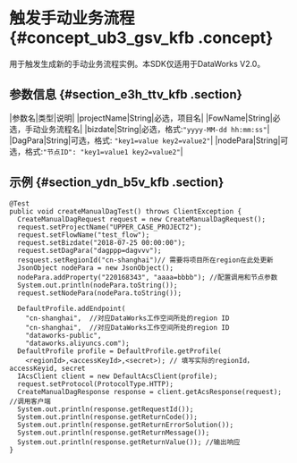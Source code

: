 # 触发手动业务流程 {#concept_ub3_gsv_kfb .concept}

用于触发生成新的手动业务流程实例。本SDK仅适用于DataWorks V2.0。

## 参数信息 {#section_e3h_ttv_kfb .section}

|参数名|类型|说明|
|projectName|String|必选，项目名|
|FowName|String|必选，手动业务流程名|
|bizdate|String|必选，格式:`"yyyy-MM-dd hh:mm:ss"`|
|DagPara|String|可选，格式: `"key1=value key2=value2"`|
|nodePara|String|可选，格式:`"节点ID": "key1=value1 key2=value2"`|

## 示例 {#section_ydn_b5v_kfb .section}

```
@Test
public void createManualDagTest() throws ClientException { 
  CreateManualDagRequest request = new CreateManualDagRequest();
  request.setProjectName("UPPER_CASE_PROJECT2");
  request.setFlowName("test_flow");
  request.setBizdate("2018-07-25 00:00:00");
  request.setDagPara("dagppp=dagvvv");
  resquest.setRegionId("cn-shanghai")// 需要将项目所在region在此处更新
  JsonObject nodePara = new JsonObject();
  nodePara.addProperty("220168343", "aaaa=bbbb"); //配置调用和节点参数
  System.out.println(nodePara.toString());
  request.setNodePara(nodePara.toString());

  DefaultProfile.addEndpoint(
    "cn-shanghai",  //对应DataWorks工作空间所处的region ID
    "cn-shanghai",  //对应DataWorks工作空间所处的region ID
    "dataworks-public",
    "dataworks.aliyuncs.com");
  DefaultProfile profile = DefaultProfile.getProfile(
    <regionId>,<accessKeyId>,<secret>); // 填写实际的regionId，accessKeyid, secret
  IAcsClient client = new DefaultAcsClient(profile);
  request.setProtocol(ProtocolType.HTTP);
  CreateManualDagResponse response = client.getAcsResponse(request); //调用客户端
  System.out.println(response.getRequestId());
  System.out.println(response.getReturnCode());
  System.out.println(response.getReturnErrorSolution());
  System.out.println(response.getReturnMessage());
  System.out.println(response.getReturnValue()); //输出响应
}
```

